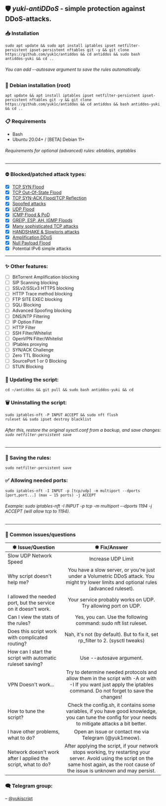 ## 🛡️ *yuki-antiDDoS* - simple protection against DDoS-attacks.

### 📥 Installation
```
sudo apt update && sudo apt install iptables ipset netfilter-persistent ipset-persistent nftables git -y && git clone https://github.com/yuk1c/antiddos && cd antiddos && sudo bash antiddos-yuki && cd ..
```
###### You can add --autosave argument to save the rules automatically.

### 🔽 Debian installation (root)
```
apt update && apt install iptables ipset netfilter-persistent ipset-persistent nftables git -y && git clone https://github.com/yuk1c/antiddos && cd antiddos && bash antiddos-yuki && cd ..
```

### 📋 Requirements
- Bash
- Ubuntu 20.04+ / [BETA] Debian 11+
###### Requirements for optional (advanced) rules: ebtables, arptables
<hr>

### ⛔ Blocked/patched attack types:
- [x] [TCP SYN Flood](https://github.com/yuk1c/antiddos/wiki/TCP-SYN-Flood)
- [x] [TCP Out-Of-State Flood](https://github.com/yuk1c/antiddos/wiki/TCP-Out%E2%80%90Of%E2%80%90State)
- [x] [TCP SYN-ACK Flood/TCP Reflection](https://github.com/yuk1c/antiddos/wiki/TCP-SYN-ACK-Flood)
- [x] [Spoofed attacks](https://github.com/yuk1c/antiddos/wiki/Spoofing-or-Fraggle-attacks)
- [x] [UDP Flood](https://github.com/yuk1c/antiddos/wiki/UDP-Flood)
- [x] [ICMP Flood & PoD](https://github.com/yuk1c/antiddos/wiki/ICMP-Flood)
- [x] [GREIP, ESP, AH, IGMP Floods](https://github.com/yuk1c/antiddos/wiki/GREIP-and-ESP-and-AH-and-IGMP-Floods)
- [x] [Many sophisticated TCP attacks](https://github.com/yuk1c/antiddos/wiki/TCP-Sophiscated-Attacks)
- [x] [HANDSHAKE & Slowloris attacks](https://github.com/yuk1c/antiddos/wiki/HANDSHAKE-&-Slowloris-Attacks)
- [x] [Amplification DDoS](https://github.com/yuk1c/antiddos/wiki/Amplified-DDoS)
- [x] [Null Payload Flood](https://github.com/yuk1c/antiddos/wiki/Null-Payload-Flood)
- [x] Potential IPv6 simple attacks

<hr>

### ✨ Other features:
- [ ] BitTorrent Amplification blocking
- [ ] SIP Scanning blocking
- [ ] SSLv2/SSLv3 HTTPS blocking
- [ ] HTTP Trace method blocking
- [ ] FTP SITE EXEC blocking
- [ ] SQLi Blocking
- [ ] Advanced Spoofing blocking
- [ ] DNS/NTP Filtering
- [ ] IP Option Filter
- [ ] HTTP Filter
- [ ] SSH Filter/Whitelist
- [ ] OpenVPN Filter/Whitelist
- [ ] IPtables proxying
- [ ] SYN/ACK Challenge
- [ ] Zero TTL Blocking
- [ ] SourcePort 1 or 0 Blocking
- [ ] STUN Blocking 

### 🔄 Updating the script:
```
cd ~/antiddos && git pull && sudo bash antiddos-yuki && cd
```

### 🗑️ Uninstalling the script:
<code>sudo iptables-nft -P INPUT ACCEPT && sudo nft flush ruleset && sudo ipset destroy blacklist</code>
###### After this, restore the original sysctl.conf from a backup, and save changes: <code>sudo netfilter-persistent save</code>

<hr>

### 💾 Saving the rules:
```
sudo netfilter-persistent save
```

### ✅ Allowing needed ports:
<code>sudo iptables-nft -I INPUT -p [tcp/udp] -m multiport --dports [port,port...] (max – 15 ports) -j ACCEPT</code>
###### Example: sudo iptables-nft -I INPUT -p tcp -m multiport --dports 1194 -j ACCEPT (will allow tcp to 1194).

<hr>

### 🚩 Common issues/questions
| ❃ Issue/Question  | ❃ Fix/Answer  |
| ------------- |:------------------:|
| Slow UDP Network Speed | Increase UDP Limit |
| Why script doesn't help me? | You have a slow server, or you're just under a Volumetric DDoS attack. You might try lower limits and optional rules (advanced ruleset). |
| I allowed the needed port, but the service on it doesn't work. | Your service probably works on UDP. Try allowing port on UDP. |
| Can I view the stats of the rules? | Yes, you can. Use the following command: sudo nft list ruleset. |
| Does this script work with complicated routing? | Nah, it's not (by default). But to fix it, set rp_filter to 2. (sysctl tweaks) |
| How can I start the script with automatic ruleset saving? | Use --autosave argument. |
| VPN Doesn't work... | Try to determine needed protocols and allow them in the script with -A or with -I If you want just apply the iptables command. Do not forget to save the changes! |
| How to tune the script? | Check the config.sh, it contains some variables, if you have good knowledge, you can tune the config for your needs to mitigate attacks a bit better. |
| I have other problems, what to do? | Open an issue or contact me via Telegram (@yuk1meow). |
| Network doesn't work after I applied the script, what to do? | After applying the script, if your network stops working, try restarting your server. Avoid using the script on the same host again, as the root cause of the issue is unknown and may persist. |

### 🗨 Telegram group:
– [@yukiscript](https://t.me/yukiscript)
